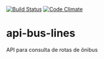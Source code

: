 [![Build Status](https://travis-ci.org/marcelobohn/api-bus-lines.svg?branch=master)](https://travis-ci.org/marcelobohn/api-bus-lines)
[![Code Climate](https://codeclimate.com/github/marcelobohn/api-bus-lines/badges/gpa.svg)](https://codeclimate.com/github/marcelobohn/api-bus-lines)

# api-bus-lines
API para consulta de rotas de ônibus
